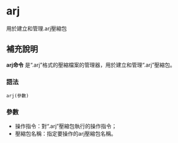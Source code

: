 arj
===

用於建立和管理.arj壓縮包

## 補充說明

**arj命令** 是“.arj”格式的壓縮檔案的管理器，用於建立和管理“.arj”壓縮包。

### 語法

```
arj(參數)
```

### 參數

*   操作指令：對“.arj”壓縮包執行的操作指令；
*   壓縮包名稱：指定要操作的arj壓縮包名稱。


<!-- Linux命令列搜尋引擎：https://jaywcjlove.github.io/linux-command/ -->
